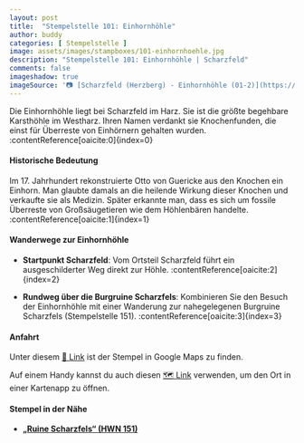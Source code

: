 ```yaml
---
layout: post
title:  "Stempelstelle 101: Einhornhöhle"
author: buddy
categories: [ Stempelstelle ]
image: assets/images/stampboxes/101-einhornhoehle.jpg
description: "Stempelstelle 101: Einhornhöhle | Scharzfeld"
comments: false
imageshadow: true
imageSource: '📷 [Scharzfeld (Herzberg) - Einhornhöhle (01-2)](https://commons.wikimedia.org/wiki/File:Scharzfeld_(Herzberg)_-_Einhornh%C3%B6hle_(01-2).jpg) von <a href="//commons.wikimedia.org/wiki/User:Norbert_Kaiser" title="User:Norbert Kaiser">Norbert Kaiser</a> unter Lizenz [CC BY-SA 3.0](https://creativecommons.org/licenses/by-sa/3.0)'
---
```


Die Einhornhöhle liegt bei Scharzfeld im Harz. Sie ist die größte begehbare Karsthöhle im Westharz. Ihren Namen verdankt sie Knochenfunden, die einst für Überreste von Einhörnern gehalten wurden. :contentReference[oaicite:0]{index=0}

#### Historische Bedeutung

Im 17. Jahrhundert rekonstruierte Otto von Guericke aus den Knochen ein Einhorn. Man glaubte damals an die heilende Wirkung dieser Knochen und verkaufte sie als Medizin. Später erkannte man, dass es sich um fossile Überreste von Großsäugetieren wie dem Höhlenbären handelte. :contentReference[oaicite:1]{index=1}

#### Wanderwege zur Einhornhöhle

- **Startpunkt Scharzfeld**: Vom Ortsteil Scharzfeld führt ein ausgeschilderter Weg direkt zur Höhle. :contentReference[oaicite:2]{index=2}

- **Rundweg über die Burgruine Scharzfels**: Kombinieren Sie den Besuch der Einhornhöhle mit einer Wanderung zur nahegelegenen Burgruine Scharzfels (Stempelstelle 151). :contentReference[oaicite:3]{index=3}

#### Anfahrt

Unter diesem [📍 Link](https://www.google.com/maps/dir/?api=1&origin=&destination=51.63502%2C%2010.40440) ist der Stempel in Google Maps zu finden.

<div class="android-only">
  Auf einem Handy kannst du auch diesen 
  <a href="geo:51.63502,10.40440">🗺️ Link</a> 
  verwenden, um den Ort in einer Kartenapp zu öffnen.
  <p></p>
</div>

#### Stempel in der Nähe

- [**„Ruine Scharzfels“ (HWN 151)**](/stempelstelle-151-ruine-scharzfels)
